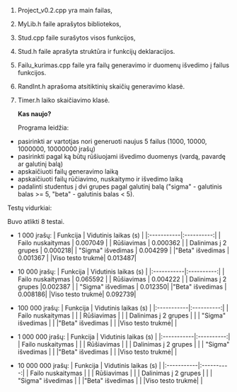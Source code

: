 1. Project_v0.2.cpp yra main failas,
2. MyLib.h faile aprašytos bibliotekos,
3. Stud.cpp faile surašytos visos funkcijos,
4. Stud.h faile aprašyta struktūra ir funkcijų deklaracijos.
5. Failu_kurimas.cpp faile yra failų generavimo ir duomenų išvedimo į failus funkcijos.
6. RandInt.h aprašoma atsitiktinių skaičių generavimo klasė.
7. Timer.h laiko skaičiavimo klasė.

   **Kas naujo?**

   Programa leidžia:
* pasirinkti ar vartotjas nori generuoti naujus 5 failus (1000, 10000, 1000000, 10000000 įrašų)
* pasirinkti pagal ką būtų rūšiuojami išvedimo duomenys (vardą, pavardę ar galutinį balą)
* apskaičiuoti failų generavimo laiką
* apskaičiuoti failų rūčiavimo, nuskaitymo ir išvedimo laiką
* padalinti studentus į dvi grupes pagal galutinį balą ("sigma" - galutinis balas >= 5, "beta" - galutinis balas < 5).

Testų vidurkiai:

Buvo atlikti 8 testai.

* 1 000 įrašų:
  | Funkcija   | Vidutinis laikas (s)   |
  |:-----------|:----------:|
  | Failo nuskaitymas       |   0.007049 | 
  | Rūšiavimas        |   0.000362   | 
  | Dalinimas į 2 grupes     | 0.000218|
  | "Sigma" išvedimas |  0.004299  |
  |"Beta" išvedimas | 0.001367 |
  |Viso testo trukmė| 0.013487|


* 10 000 įrašų:
  | Funkcija   | Vidutinis laikas (s)   |
  |:-----------|:----------:|
  | Failo nuskaitymas       |  0.065592  | 
  | Rūšiavimas        |     0.004222 | 
  | Dalinimas į 2 grupes     |0.002387 |
  | "Sigma" išvedimas |    0.012350|
  |"Beta" išvedimas |  0.008186|
  |Viso testo trukmė| 0.092739|


* 100 000 įrašų:
  | Funkcija   | Vidutinis laikas (s)   |
  |:-----------|:----------:|
  | Failo nuskaitymas       |    | 
  | Rūšiavimas        |      | 
  | Dalinimas į 2 grupes     | |
  | "Sigma" išvedimas |    |
  |"Beta" išvedimas |  |
  |Viso testo trukmė| |


* 1 000 000 įrašų:
  | Funkcija   | Vidutinis laikas (s)   |
  |:-----------|:----------:|
  | Failo nuskaitymas       |    | 
  | Rūšiavimas        |      | 
  | Dalinimas į 2 grupes     | |
  | "Sigma" išvedimas |    |
  |"Beta" išvedimas |  |
  |Viso testo trukmė| |


* 10 000 000 įrašų:
  | Funkcija   | Vidutinis laikas (s)   |
  |:-----------|:----------:|
  | Failo nuskaitymas       |    | 
  | Rūšiavimas        |      | 
  | Dalinimas į 2 grupes     | |
  | "Sigma" išvedimas |    |
  |"Beta" išvedimas |  |
  |Viso testo trukmė| |
